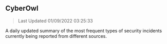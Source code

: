 ## CyberOwl 
> Last Updated 01/09/2022 03:25:33 


A daily updated summary of the most frequent types of security incidents currently being reported from different sources.


